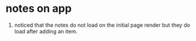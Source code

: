 # notes on app

1. noticed that the notes do not load on the initial page render but they do load after adding an item.
